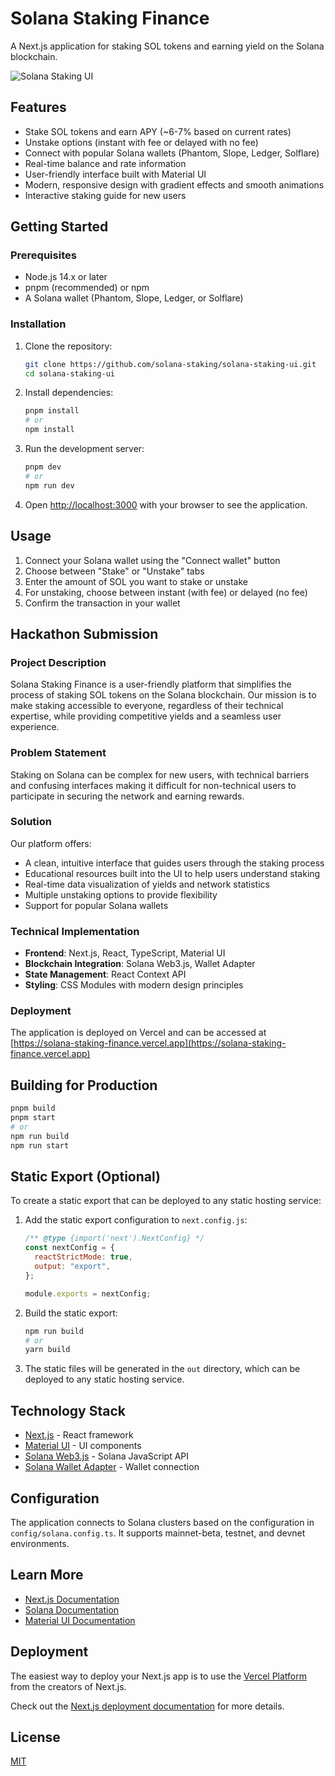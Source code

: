 # Solana Staking Finance

A Next.js application for staking SOL tokens and earning yield on the Solana blockchain.

![Solana Staking UI](https://placeholder-for-screenshot.png)

## Features

- Stake SOL tokens and earn APY (~6-7% based on current rates)
- Unstake options (instant with fee or delayed with no fee)
- Connect with popular Solana wallets (Phantom, Slope, Ledger, Solflare)
- Real-time balance and rate information
- User-friendly interface built with Material UI
- Modern, responsive design with gradient effects and smooth animations
- Interactive staking guide for new users

## Getting Started

### Prerequisites

- Node.js 14.x or later
- pnpm (recommended) or npm
- A Solana wallet (Phantom, Slope, Ledger, or Solflare)

### Installation

1. Clone the repository:

   ```bash
   git clone https://github.com/solana-staking/solana-staking-ui.git
   cd solana-staking-ui
   ```

2. Install dependencies:

   ```bash
   pnpm install
   # or
   npm install
   ```

3. Run the development server:

   ```bash
   pnpm dev
   # or
   npm run dev
   ```

4. Open [http://localhost:3000](http://localhost:3000) with your browser to see the application.

## Usage

1. Connect your Solana wallet using the "Connect wallet" button
2. Choose between "Stake" or "Unstake" tabs
3. Enter the amount of SOL you want to stake or unstake
4. For unstaking, choose between instant (with fee) or delayed (no fee)
5. Confirm the transaction in your wallet

## Hackathon Submission

### Project Description

Solana Staking Finance is a user-friendly platform that simplifies the process of staking SOL tokens on the Solana blockchain. Our mission is to make staking accessible to everyone, regardless of their technical expertise, while providing competitive yields and a seamless user experience.

### Problem Statement

Staking on Solana can be complex for new users, with technical barriers and confusing interfaces making it difficult for non-technical users to participate in securing the network and earning rewards.

### Solution

Our platform offers:

- A clean, intuitive interface that guides users through the staking process
- Educational resources built into the UI to help users understand staking
- Real-time data visualization of yields and network statistics
- Multiple unstaking options to provide flexibility
- Support for popular Solana wallets

### Technical Implementation

- **Frontend**: Next.js, React, TypeScript, Material UI
- **Blockchain Integration**: Solana Web3.js, Wallet Adapter
- **State Management**: React Context API
- **Styling**: CSS Modules with modern design principles

### Deployment

The application is deployed on Vercel and can be accessed at [https://solana-staking-finance.vercel.app](https://solana-staking-finance.vercel.app)

## Building for Production

```bash
pnpm build
pnpm start
# or
npm run build
npm run start
```

## Static Export (Optional)

To create a static export that can be deployed to any static hosting service:

1. Add the static export configuration to `next.config.js`:

   ```javascript
   /** @type {import('next').NextConfig} */
   const nextConfig = {
     reactStrictMode: true,
     output: "export",
   };

   module.exports = nextConfig;
   ```

2. Build the static export:

   ```bash
   npm run build
   # or
   yarn build
   ```

3. The static files will be generated in the `out` directory, which can be deployed to any static hosting service.

## Technology Stack

- [Next.js](https://nextjs.org/) - React framework
- [Material UI](https://mui.com/) - UI components
- [Solana Web3.js](https://github.com/solana-labs/solana-web3.js) - Solana JavaScript API
- [Solana Wallet Adapter](https://github.com/solana-labs/wallet-adapter) - Wallet connection

## Configuration

The application connects to Solana clusters based on the configuration in `config/solana.config.ts`. It supports mainnet-beta, testnet, and devnet environments.

## Learn More

- [Next.js Documentation](https://nextjs.org/docs)
- [Solana Documentation](https://docs.solana.com/)
- [Material UI Documentation](https://mui.com/getting-started/usage/)

## Deployment

The easiest way to deploy your Next.js app is to use the [Vercel Platform](https://vercel.com/new) from the creators of Next.js.

Check out the [Next.js deployment documentation](https://nextjs.org/docs/deployment) for more details.

## License

[MIT](LICENSE)
